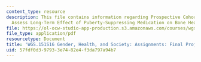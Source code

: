 ```yaml
---
content_type: resource
description: This file contains information regarding Prospective Cohort Study to
  Assess Long-Term Effect of Puberty-Suppressing Medication on Bone Health.
file: https://ol-ocw-studio-app-production.s3.amazonaws.com/courses/wgs-151-gender-health-and-society-spring-2016/57fdf0d397933e7482e4f3da797a94b7_MITWGS_151S16_Cohort.pdf
file_type: application/pdf
resourcetype: Document
title: 'WGS.151S16 Gender, Health, and Society: Assignments: Final Project2'
uid: 57fdf0d3-9793-3e74-82e4-f3da797a94b7
---
```


